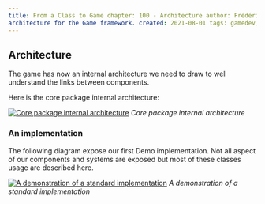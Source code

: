 ```yaml
---
title: From a Class to Game chapter: 100 - Architecture author: Frédéric Delorme description: Some details about global
architecture for the Game framework. created: 2021-08-01 tags: gamedev, architecture
---
```


## Architecture

The game has now an internal architecture we need to draw to well understand the links between components.

Here is the core package internal architecture:

[![Core package internal architecture](http://www.plantuml.com/plantuml/proxy?cache=no&src=https://raw.githubusercontent.com/mcgivrer/fromClassToGame/main/docs/original/architecture.txt)](http://www.plantuml.com/plantuml/proxy?cache=no&src=https://raw.githubusercontent.com/mcgivrer/fromClassToGame/main/docs/original/architecture.txt)
_Core package internal architecture_

### An implementation

The following diagram expose our first Demo implementation.
Not all aspect of our components and systems are exposed but most of these classes usage are described here.

[![A demonstration of a standard implementation](http://www.plantuml.com/plantuml/proxy?cache=no&src=https://raw.githubusercontent.com/mcgivrer/fromClassToGame/main/docs/original/demo-architecture.txt)](http://www.plantuml.com/plantuml/proxy?cache=no&src=https://raw.githubusercontent.com/mcgivrer/fromClassToGame/main/docs/original/demo-architecture.txt)
_A demonstration of a standard implementation_
